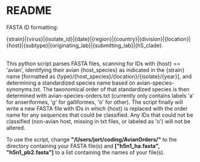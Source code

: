 # README

FASTA ID formatting:

{strain}|{virus}|{isolate_id}|{date}|{region}|{country}|{division}|{location}|{host}|{subtype}|{originating_lab}|{submitting_lab}|{h5_clade}<br/><br/>

This python script parses FASTA files, scanning for IDs with {host} == 'avian', identifying their avian {host_species} as indicated in the {strain} name [formatted as {type}/{host_species}/{location}/{isolate}/{year}], and determining a standardized species name based on avian-species-synonyms.txt. The taxonomical order of that standardized species is then determined with avian-species-orders.txt (currently only contains labels 'a' for anseriformes, 'g' for galliformes, 'o' for other). The script finally will write a new FASTA file with IDs in which {host} is replaced with the order name for any sequences that could be classified. Any IDs that could not be classified (non-avian host, missing in txt files, or labeled as 'o') will not be altered.

To use the script, change <b>"/Users/jort/coding/AvianOrders/"</b> to the directory containing your FASTA file(s) and <b>["h5n1_ha.fasta", "h5n1_pb2.fasta"]</b> to a list containing the names of your file(s).
